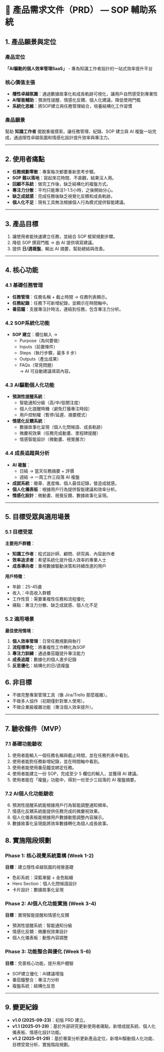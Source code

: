 # 📄 產品需求文件（PRD） — SOP 輔助系統

## 1. 產品願景與定位

### 產品定位
**「AI驅動的個人效率管理SaaS」** - 專為知識工作者設計的一站式效率提升平台

### 核心價值主張
- **隱性卓越氛圍**：通過數據故事化和成長軌跡可視化，讓用戶自然感受到專業性
- **AI智能輔助**：預測性提醒、情感化反饋、個人化建議，降低使用門檻
- **系統化思維**：將SOP建立與任務管理結合，培養結構化工作習慣

### 產品願景
幫助 **知識工作者** 擺脫重複摸索，讓任務管理、紀錄、SOP 建立與 AI 複盤一站完成，通過隱性卓越氛圍和情感化設計提升效率與專注力。

---

## 2. 使用者痛點
- **任務規劃零散**：專案每次都要重新思考步驟。  
- **SOP 難以落地**：寫起來花時間、不直觀，結果沒人用。  
- **回顧不系統**：做完工作後，缺乏結構化的複盤方式。
- **專注力分散**：平均只能專注1-1.5小時，之後開始分心。
- **缺乏成就感**：完成任務後缺乏視覺化反饋和成長軌跡。
- **個人化不足**：現有工具無法根據個人行為模式提供智能建議。

---

## 3. 產品目標
1. 讓使用者能快速建立任務，並結合 SOP 框架規劃步驟。  
2. 降低 SOP 撰寫門檻 → 由 AI 提供填寫建議。  
3. 提供 **日/週複盤**，輸出 AI 摘要，幫助總結與改善。

---

## 4. 核心功能

### 4.1 基礎任務管理
- **任務管理**：任務名稱 + 截止時間 → 任務列表顯示。  
- **任務紀錄**：任務下可新增紀錄，並顯示在時間軸中。  
- **番茄鐘**：支援專注計時法，連結到任務，包含專注力分析。  

### 4.2 SOP系統化功能
- **SOP 建立**：欄位輸入 →  
  - Purpose（為何要做）  
  - Inputs（前置條件）  
  - Steps（執行步驟，最多 8 步）  
  - Outputs（產出成果）  
  - FAQs（常見問題）  
  → AI 可自動建議填寫內容。  

### 4.3 AI驅動個人化功能
- **預測性提醒系統**：
  - 智能通知分級（高/中/低關注度）
  - 個人化提醒時機（避免打擾專注時段）
  - 用戶控制權（暫停/延遲、摘要模式）
- **情感化反饋系統**：
  - 數據故事化呈現（個人化問候語、成長軌跡）
  - 微慶祝效果（任務完成動畫、里程碑提醒）
  - 情感智能設計（微動畫、視覺層次）

### 4.4 成長追蹤與分析
- **AI 複盤**：  
  - 日結 → 當天任務摘要 + 評價  
  - 週結 → 一周工作三段落 AI 複盤
- **成就系統**：徽章、進度條、個人最佳記錄，營造成就感。
- **個人化儀表板**：根據用戶行為提供智能建議和效率分析。
- **情感化設計**：微動畫、視覺反饋、數據故事化呈現。

---

## 5. 目標受眾與適用場景

### 5.1 目標受眾
**主要用戶群體**：
- **知識工作者**：程式設計師、顧問、研究員、內容創作者
- **效率追求者**：希望系統化提升個人效率的專業人士
- **成長導向者**：重視數據驅動決策和持續改進的用戶

**用戶特徵**：
- 年齡：25-45歲
- 收入：中高收入群體
- 工作性質：需要重複性任務和流程優化
- 痛點：專注力分散、缺乏成就感、個人化不足

### 5.2 適用場景
**最佳使用情境**：
1. **個人效率管理**：日常任務規劃與執行
2. **流程標準化**：將重複性工作轉化為SOP
3. **專注力訓練**：通過番茄鐘提升專注能力
4. **成長追蹤**：數據化的個人進步記錄
5. **反思優化**：結構化的日/週複盤

## 6. 非目標
- 不做完整專案管理工具（像 Jira/Trello 那麼複雜）。  
- 不做多人協作（初期僅針對單人使用）。  
- 不做企業級複雜功能（專注個人效率提升）。

---

## 7. 驗收條件（MVP）

### 7.1 基礎功能驗收
1. 使用者能輸入一個任務名稱與截止時間，並在任務列表中看到。  
2. 使用者能對任務新增紀錄，並在時間軸中看到。  
3. 使用者能使用番茄鐘並綁定任務。  
4. 使用者能建立一份 SOP，完成至少 5 欄位的輸入，並獲得 AI 建議。  
5. 使用者能在「複盤」功能中，得到一份至少三段落的 AI 複盤摘要。

### 7.2 AI個人化功能驗收
6. 預測性提醒系統能根據用戶行為智能調整通知頻率。
7. 情感化反饋系統能提供任務完成的微慶祝效果。
8. 個人化儀表板能根據用戶數據動態調整內容展示。
9. 數據故事化呈現能將效率數據轉化為個人成長故事。

## 8. 實施階段規劃

### Phase 1: 核心視覺系統重構 (Week 1-2)
**目標**：建立隱性卓越氛圍的視覺基礎
- 色彩系統：深藍漸變 + 金色點綴
- Hero Section：個人化問候語設計
- 卡片設計：數據故事化呈現

### Phase 2: AI個人化功能實施 (Week 3-4)
**目標**：實現智能提醒和情感化反饋
- 預測性提醒系統：智能通知分級
- 情感化反饋：微慶祝效果設計
- 個人化儀表板：動態內容調整

### Phase 3: 功能整合與優化 (Week 5-6)
**目標**：完善核心功能，提升用戶體驗
- SOP建立優化：AI建議增強
- 番茄鐘整合：專注力分析
- 複盤系統：結構化反思

---

## 9. 變更紀錄
- **v1.0 (2025-09-23)**：初版 PRD 建立。
- **v1.1 (2025-01-29)**：基於外部研究更新使用者痛點，新增成就系統、個人化儀表板、情感化設計功能。
- **v1.2 (2025-01-29)**：基於專案分析更新產品定位，新增AI驅動個人化功能、目標受眾分析、實施階段規劃。
